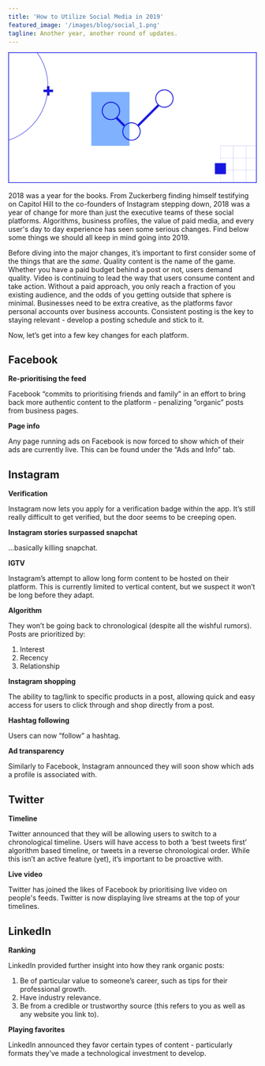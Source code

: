```yaml
---
title: 'How to Utilize Social Media in 2019'
featured_image: '/images/blog/social_1.png'
tagline: Another year, another round of updates.
---
```


![](/images/blog/social_1.png)

2018 was a year for the books. From Zuckerberg finding himself testifying on
Capitol Hill to the co-founders of Instagram stepping down, 2018 was a year of
change for more than just the executive teams of these social platforms.
Algorithms, business profiles, the value of paid media, and every user's day to
day experience has seen some serious changes. Find below some things we should
all keep in mind going into 2019.

Before diving into the major changes, it’s important to first consider some of
the things that are the *same*.  Quality content is the name of the game.
Whether you have a paid budget behind a post or not, users demand quality. 
Video is continuing to lead the way that users consume content and take action.
Without a
paid approach, you only reach a fraction of you existing audience, and the odds
of you getting outside that sphere is minimal. Businesses need to be extra
creative, as the platforms favor personal accounts over business accounts.
Consistent posting is the key to staying relevant - develop a posting schedule
and stick to it.

Now, let’s get into a few key changes for each platform.

## Facebook

**Re-prioritising the feed**

Facebook “commits to prioritising friends and family” in an effort
to bring back more authentic content to the platform - penalizing “organic”
posts from business pages.

**Page info**

Any page running ads on Facebook is now forced to show which of their ads are
currently live. This can be found under the “Ads and Info” tab.

## Instagram

**Verification**

Instagram now lets you apply for a verification badge within the
app. It’s still really difficult to get verified, but the door seems to be
creeping open. 

**Instagram stories surpassed snapchat**

...basically killing snapchat.

**IGTV**

Instagram’s attempt to allow long form content to be hosted on their platform.
This is currently limited to vertical content, but we suspect it won’t
be long before they adapt.

**Algorithm**

They won’t be going back to chronological (despite all the
wishful rumors). Posts are prioritized by:
1. Interest
2. Recency
3. Relationship

**Instagram shopping**

The ability to tag/link to specific products in a post, allowing quick and easy
access for users to click through and shop directly from a post.

**Hashtag following**

Users can now “follow” a hashtag. 

**Ad transparency**

Similarly to Facebook, Instagram announced they will soon show which ads a
profile is associated with.
 
## Twitter

**Timeline**

Twitter announced that they will be allowing users to switch to a
chronological timeline. Users will have access to both a ‘best tweets first’
algorithm based timeline, or tweets in a reverse chronological order. While this
isn’t an active feature (yet), it’s important to be proactive with.

**Live video**

Twitter has joined the likes of Facebook by prioritising live video on people's
feeds. Twitter is now displaying live streams at the top of your timelines.

## LinkedIn

**Ranking**

LinkedIn provided further insight into how they rank organic posts:
1. Be of particular value to someone’s career, such as tips for their
professional growth.
2. Have industry relevance.
3. Be from a credible or trustworthy source (this refers to you as well as any
website you link to).

**Playing favorites**

LinkedIn announced they favor certain types of content - particularly formats
they’ve made a technological investment to develop.
